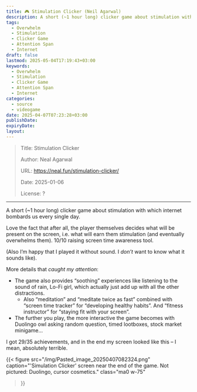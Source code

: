 ```yaml
---
title: 🎮 Stimulation Clicker (Neil Agarwal)
description: A short (~1 hour long) clicker game about stimulation with which the internet bombards us every single day.
tags: 
  - Overwhelm
  - Stimulation
  - Clicker Game
  - Attention Span
  - Internet
draft: false
lastmod: 2025-05-04T17:19:43+03:00
keywords:
  - Overwhelm
  - Stimulation
  - Clicker Game
  - Attention Span
  - Internet
categories:
  - source
  - videogame
date: 2025-04-07T07:23:28+03:00
publishDate: 
expiryDate: 
layout: 
---
```


> Title: Stimulation Clicker
> 
> Author: Neal Agarwal
> 
> URL: https://neal.fun/stimulation-clicker/
> 
> Date: 2025-01-06
>
> License: ?

---

A short (~1 hour long) clicker game about stimulation with which internet bombards us every single day. 

Love the fact that after all, the player themselves decides what will be present on the screen, i.e. what will earn them stimulation (and eventually overwhelms them). 10/10 raising screen time awareness tool. 

(Also I’m happy that I played it without sound. I *don’t* want to know what it sounds like).

More details that *caught my attention*:

- The game also provides “soothing” experiences like listening to the sound of rain, Lo-Fi girl, which actually just add up with all the other distractions.
	- Also “meditation” and “meditate twice as fast” combined with “screen time tracker” for “developing healthy habits”. And “fitness instructor” for “staying fit with your screen”.
- The further you play, the more interactive the game becomes with Duolingo owl asking random question, timed lootboxes, stock market minigame…

I got 29/35 achievements, and in the end my screen looked like this – I mean, absolutely terrible.

{{< figure
  src="/img/Pasted_image_20250407082324.png"
  caption="'Simulation Clicker' screen near the end of the game. Not pictured: Duolingo, cursor cosmetics."
  class="ma0 w-75"
>}}

